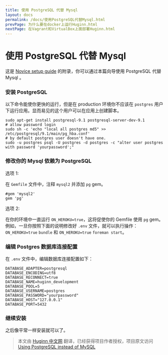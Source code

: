 ```yaml
---
title: 使用 PostgreSQL 代替 Mysql
layout: docs
permalink: /docs/使用PostgreSQL代替Mysql.html
prevPage: 为什么要在docker上运行Huginn.html
nextPage: 在Vagrant和VirtualBox上面部署Huginn.html
---
```

# 使用 PostgreSQL 代替 Mysql

这是 [Novice setup guide][novice-setup-guide] 的附录，你可以通过本篇向导使用 PostgreSQL 代替 Mysql 。

### 安装 PostgreSQL

以下命令能使你更快的运行，但是在 production 环境你不应该在 `postgres` 用户下运行应用。显而易见的这个用户可以在应用上创建脚本。

    sudo apt-get install postgresql-9.1 postgresql-server-dev-9.1
    # allow password login
    sudo sh -c 'echo "local all postgres md5" >> /etc/postgresql/9.1/main/pg_hba.conf'
    # by default postgres user doesn't have one.
    sudo -u postgres psql -U postgres -d postgres -c "alter user postgres with password 'yourpassword';"

### 修改你的 Mysql 依赖为 PostgreSQL

选项 1:

在 `Gemfile` 文件中，注释 `mysql2` 并添加 `pg`  gem。

    #gem 'mysql2'
    gem 'pg'

选项 2:

在你的环境中一直运行 `ON_HEROKU=true`，这将促使你的 Gemfile 使用 `pg` gem。例如，一旦你按照下面的说明修改好 `.env` 文件，就可以执行操作：`ON_HEROKU=true` `bundle` 和 `ON_HEROKU=true` `foreman start`。

### 编辑 Postgres 数据库连接配置

在 `.env` 文件中，编辑数据库连接配置如下：

    DATABASE_ADAPTER=postgresql
    DATABASE_ENCODING=utf8
    DATABASE_RECONNECT=true
    DATABASE_NAME=huginn_development
    DATABASE_POOL=5
    DATABASE_USERNAME=postgres
    DATABASE_PASSWORD="yourpassword" 
    DATABASE_HOST="127.0.0.1"
    DATABASE_PORT=5432

### 继续安装

之后像平常一样安装就可以了。

[novice-setup-guide]: https://github.com/cantino/huginn/wiki/Novice-setup-guide
[postgresql]: http://www.postgresql.org/

> 本文由 [Huginn 中文网](http://huginn.cn) 翻译，已经获得项目作者授权，项目原文访问 [Using PostgreSQL instead of MySQL](https://github.com/cantino/huginn/wiki/Using-PostgreSQL-instead-of-MySQL)

